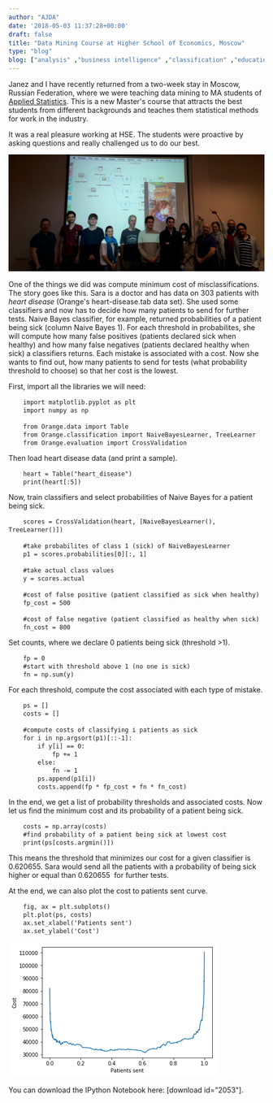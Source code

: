 ```yaml
---
author: "AJDA"
date: '2018-05-03 11:37:28+00:00'
draft: false
title: "Data Mining Course at Higher School of Economics, Moscow"
type: "blog"
blog: ["analysis" ,"business intelligence" ,"classification" ,"education" ,"examples"  ,"python" ,"scripting" ,"workshop" ]
---
```


Janez and I have recently returned from a two-week stay in Moscow, Russian Federation, where we were teaching data mining to MA students of [Applied Statistics](https://www.hse.ru/en/ma/sna/). This is a new Master's course that attracts the best students from different backgrounds and teaches them statistical methods for work in the industry.

It was a real pleasure working at HSE. The students were proactive by asking questions and really challenged us to do our best.

![](20180420_213316.jpg)

One of the things we did was compute minimum cost of misclassifications. The story goes like this. Sara is a doctor and has data on 303 patients with _heart disease_ (Orange's heart-disease.tab data set). She used some classifiers and now has to decide how many patients to send for further tests. Naive Bayes classifier, for example, returned probabilities of a patient being sick (column Naive Bayes 1). For each threshold in probabilites, she will compute how many false positives (patients declared sick when healthy) and how many false negatives (patients declared healthy when sick) a classifiers returns. Each mistake is associated with a cost. Now she wants to find out, how many patients to send for tests (what probability threshold to choose) so that her cost is the lowest.

First, import all the libraries we will need:

```
    import matplotlib.pyplot as plt
    import numpy as np
    
    from Orange.data import Table
    from Orange.classification import NaiveBayesLearner, TreeLearner
    from Orange.evaluation import CrossValidation
```

Then load heart disease data (and print a sample).

```
    heart = Table("heart_disease")
    print(heart[:5])
```


Now, train classifiers and select probabilities of Naive Bayes for a patient being sick.

```
    scores = CrossValidation(heart, [NaiveBayesLearner(), TreeLearner()])
    
    #take probabilites of class 1 (sick) of NaiveBayesLearner
    p1 = scores.probabilities[0][:, 1]
    
    #take actual class values
    y = scores.actual
    
    #cost of false positive (patient classified as sick when healthy)
    fp_cost = 500
    
    #cost of false negative (patient classified as healthy when sick)
    fn_cost = 800
```


Set counts, where we declare 0 patients being sick (threshold >1).

```
    fp = 0
    #start with threshold above 1 (no one is sick)
    fn = np.sum(y)
```


For each threshold, compute the cost associated with each type of mistake.

```
    ps = []
    costs = []
    
    #compute costs of classifying i patients as sick
    for i in np.argsort(p1)[::-1]:
        if y[i] == 0:
            fp += 1
        else:
            fn -= 1
        ps.append(p1[i])
        costs.append(fp * fp_cost + fn * fn_cost)
```


In the end, we get a list of probability thresholds and associated costs. Now let us find the minimum cost and its probability of a patient being sick.

```
    costs = np.array(costs)
    #find probability of a patient being sick at lowest cost
    print(ps[costs.argmin()])
```


This means the threshold that minimizes our cost for a given classifier is 0.620655. Sara would send all the patients with a probability of being sick higher or equal than 0.620655  for further tests.

At the end, we can also plot the cost to patients sent curve.

```
    fig, ax = plt.subplots()
    plt.plot(ps, costs)
    ax.set_xlabel('Patients sent')
    ax.set_ylabel('Cost')
```


![](image-1.png)

You can download the IPython Notebook here: [download id="2053"].
